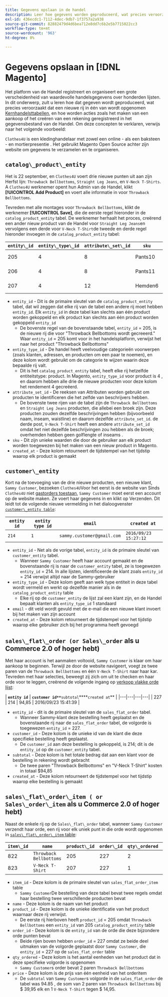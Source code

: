 ```yaml
---
title: Gegevens opslaan in de handel
description: Leer hoe gegevens worden geproduceerd, wat precies veroorzaakt dat een nieuwe rij in één van de Lijsten van de Handel van de Kern wordt opgenomen, en hoe acties zoals het maken van een aankoop of het creëren van een rekening in het gegevensbestand van de Handel wordt geregistreerd.
exl-id: 436ecdc1-7112-4dec-9db7-1f3757a2a938
source-git-commit: 82882479d4d6bea712e8dd7c6b2e5b7715022cc3
workflow-type: tm+mt
source-wordcount: '963'
ht-degree: 0%

---
```


# Gegevens opslaan in [!DNL Magento]

Het platform van de Handel registreert en organiseert een grote verscheidenheid van waardevolle handelsgegevens over honderden lijsten. In dit onderwerp, zult u leren hoe dat gegeven wordt geproduceerd, wat precies veroorzaakt dat een nieuwe rij in één van wordt opgenomen [Kernhandelsttabellen](../data-warehouse-mgr/common-mage-tables.md), en hoe worden acties zoals het maken van een aankoop of het creëren van een rekening geregistreerd in het gegevensbestand van de Handel. Om deze concepten te verklaren, verwijs naar het volgende voorbeeld:

`Clothes4U` is een kledinghandelaar met zowel een online - als een baksteen - en mortierpresentie . Het gebruikt Magento Open Source achter zijn website om gegevens te verzamelen en te organiseren.

## `catalog\_product\_entity`

Het is 22 september, en `Clothes4U` voert drie nieuwe punten uit aan zijn Herfst lijn: `Throwback Bellbottoms`, `Straight Leg Jeans`, en `V-Neck T-Shirts`. A `Clothes4U` werknemer opent hun Admin van de Handel, klikt **[!UICONTROL Add Product]** en voert alle informatie in voor `Throwback Bellbottoms`.

Tevreden met alle montages voor `Throwback Bellbottoms`, klikt de werknemer **[!UICONTROL Save]**, die de eerste regel hieronder in de `catalog_product_entity` tabel. De werknemer herhaalt het proces, creërend een ander nieuw product van de Handel voor `Straight Leg Jeans`en vervolgens een derde voor `V-Neck T-Shirt`de tweede en derde regel hieronder invoegen in de `catalog_product_entity` tabel:

| **`entity\_id`** | **`entity\_type\_id`** | **`attribute\_set\_id`** | **`sku`** | **`created\_at`** |
|---|---|---|---|---|
| 205 | 4 | 8 | Pants10 | 2016/09/22 09:15:43 |
| 206 | 4 | 8 | Pants11 | 2016/09/22 09:18:17 |
| 207 | 4 | 12 | Hemden6 | 2016/09/22 09:24:02 |

* `entity_id` - Dit is de primaire sleutel van de `catalog_product_entity` tabel, dat wil zeggen dat elke rij van de tabel een andere rij moet hebben `entity_id`. Elk `entity_id` in deze tabel kan slechts aan één product worden gekoppeld en elk product kan slechts aan één product worden gekoppeld `entity_id`
   * De bovenste regel van de bovenstaande tabel, `entity_id` = 205, is de nieuwe rij die voor &quot;Throwback Bellbottoms wordt gecreeerd.&quot; Waar `entity_id` = 205 komt voor in het handelsplatform, verwijst het naar het product &quot;Throwback Bellbottoms&quot;
* `entity_type_id` - De handel heeft veelvoudige categorieën voorwerpen (zoals klanten, adressen, en producten om een paar te noemen), en deze kolom wordt gebruikt om de categorie te wijzen waarin deze bepaalde rij valt.
   * Dit is het `catalog_product_entity` tabel, heeft elke rij hetzelfde entiteitstype: product. In Magento, `entity_type_id` voor product is 4 , en daarom hebben alle drie de nieuwe producten voor deze kolom het rendement 4 gecreëerd.
* `attribute_set_id` - De reeksen van Attributen worden gebruikt om producten te identificeren die het zelfde van beschrijvers hebben.
   * De bovenste twee rijen van de tabel zijn de `Throwback Bellbottoms` en `Straight Leg Jeans` producten, die allebei een broek zijn. Deze producten zouden dezelfde beschrijvingen hebben (bijvoorbeeld naam, inseam, waistline) en daarom dezelfde `attribute_set_id`. de derde post, `V-Neck T-Shirt` heeft een andere `attribute_set_id` omdat het niet dezelfde beschrijvingen zou hebben als de broek; overhemden hebben geen golflengte of inseams .
* `sku` - Dit zijn unieke waarden die door de gebruiker aan elk product worden toegewezen bij het maken van een nieuw product in Magento.
* `created_at` - Deze kolom retourneert de tijdstempel van het tijdstip waarop elk product is gemaakt

## `customer\_entity`

Kort na de toevoeging van de drie nieuwe producten, een nieuwe klant, `Sammy Customer`, bezoeken `Clothes4U`Voor het eerst is de website van Sinds `Clothes4U` niet [gastorders toestaan](https://support.magento.com/hc/en-us/articles/360016729951-Common-Magento-Misconceptions), `Sammy Customer` moet eerst een account op de website maken. Ze voert haar gegevens in en klikt op Verzenden. Dit leidt tot de volgende nieuwe vermelding in het dialoogvenster [`customer\_entity table`](../data-warehouse-mgr/cust-ent-table.md):

| **`entity id`** | **`entity type id`** | **`email`** | **`created at`** |
|---|---|---|---|
| `214` | `1` | `sammy.customer@gmail.com` | `2016/09/23 15:27:12` |

* `entity_id` - Net als de vorige tabel, `entity_id` is de primaire sleutel van `customer_entity` tabel.
   * Wanneer `Sammy Customer` heeft haar account gemaakt en de bovenstaande rij is naar de `customer_entity` tabel, ze is toegewezen `entity_id` = 214. In alle lijsten, identificeerde de klant zoals `entity_id` = 214 verwijst altijd naar de Sammy-gebruiker
* `entity_type_id` - Deze kolom geeft aan welk type entiteit in deze tabel wordt vermeld en werkt op dezelfde manier als in de `catalog_product_entity` table
   * Elke rij op de `customer_entity` de lijst zal een klant zijn, en de Handel bepaalt klanten als `entity_type_id` 1 standaard
* `email` - dit veld wordt gevuld met de e-mail die een nieuwe klant invoert bij het maken van zijn account
* `created_at` - Deze kolom retourneert de tijdstempel voor het tijdstip waarop elke gebruiker zich bij het programma heeft gevoegd

## `sales\_flat\_order (or Sales\_order` als u Commerce 2.0 of hoger hebt)

Met haar account is het aanmaken voltooid, `Sammy Customer` is klaar om haar aankoop te beginnen. Terwijl ze door de website navigeert, voegt ze twee paren van de `Throwback Bellbottoms` en één `V-Neck T-Shirt` naar haar kar. Tevreden met haar selecties, beweegt zij zich om uit te checken en haar orde voor te leggen, creërend de volgende ingang op [verkoop vlakke orde lijst](../data-warehouse-mgr/sales-flat-order-table.md):

| **`entity id`** | **`customer id**`**`subtotal`****`created at`** |
|---|---|---|---|
| 227 | 214 | 94,85 | 2016/09/23 15:41:39 |

* `entity_id` - dit is de primaire sleutel van de `sales_flat_order` tabel.
   * Wanneer Sammy-klant deze bestelling heeft geplaatst en de bovenstaande rij naar de `sales_flat_order` tabel, de volgorde is toegewezen `entity_id` = 227.
* `customer_id` - Deze kolom is de unieke id van de klant die deze specifieke bestelling heeft geplaatst.
   * De `customer_id` aan deze bestelling is gekoppeld, is 214; dit is de `entity_id` op de `customer_entity` tabel.
* `subtotal` - Deze kolom is het totale bedrag dat aan een klant voor de bestelling in rekening wordt gebracht
   * De twee paren &quot;Throwback Bellbottoms&quot; en &quot;V-Neck T-Shirt&quot; kosten in totaal $94,85
* `created_at` - Deze kolom retourneert de tijdstempel voor het tijdstip waarop elke bestelling is gemaakt

## `sales\_flat\_order\_item ( or Sales\_order\_item` als u Commerce 2.0 of hoger hebt)

Naast de enkele rij op de `Sales\_flat\_order` tabel, wanneer `Sammy Customer` verzendt haar orde, een rij voor elk uniek punt in die orde wordt opgenomen in [`sales\_flat\_order\_item` table](../data-warehouse-mgr/sales-flat-order-item-table.md):

| **`item\_id`** | **`name`** | **`product\_id`** | **`order\_id`** | **`qty\_ordered`** | **`price`** |
|---|---|---|---|---|---|
| 822 | `Throwback Bellbottoms` | 205 | 227 | 2 | 39,95 |
| 823 | `V-Neck T-Shirt` | 207 | 227 | 1 | 14,95 |

* `item_id` - Deze kolom is de primaire sleutel van `sales_flat_order_item` table
   * `Sammy Customer`De bestelling van deze tabel bevat twee regels omdat haar bestelling twee verschillende producten bevat
* `name` - Deze kolom is de naam van het product
* `product_id` - Deze kolom is de unieke identificatie van het product waarnaar deze rij verwijst.
   * De eerste rij hierboven heeft `product_id` = 205 omdat `Throwback Bellbottoms` een `entity_id` van 205 `catalog_product_entity` table
* `order_id` - Deze kolom is de `entity_id` van de orde die deze bijzondere orde punten bevat
   * Beide rijen boven hebben `order_id` = 227 omdat ze beide deel uitmaken van de volgorde geplaatst door `Sammy Customer`, die `entity_id` = 227 op de `sales_flat_order` table
* `qty_ordered` - Deze kolom is het aantal eenheden van het product dat in deze specifieke volgorde is opgenomen
   * `Sammy Customer`s order bevat 2 paren `Throwback Bellbottoms`
* `price` - Deze kolom is de prijs van één eenheid van het orderitem
   * De `subtotal` van `Sammy Customer`s volgorde in de `sales_flat_order` de tabel was 94.85 , de som van 2 paren van `Throwback Bellbottoms` bij $ 39,95 elk en 1 `V-Neck T-Shirt` tegen $ 14,95.
